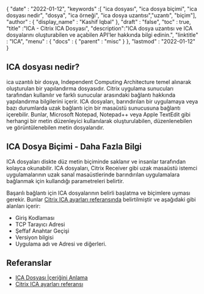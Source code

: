 {
  "date" : "2022-01-12",
  "keywords" :[ "ica dosyası", "ica dosya biçimi", "ica dosyası nedir", "dosya", "ica örneği", "ica dosya uzantısı","uzantı", "biçim"],
  "author" : {
    "display_name" : "Kashif Iqbal"
},
  "draft" : "false",
  "toc" : true,
  "title" :"ICA - Citrix ICA Dosyası",
  "description":"ICA dosya uzantısı ve ICA dosyalarını oluşturabilen ve açabilen API'ler hakkında bilgi edinin.",
  "linktitle" : "ICA",
  "menu" : {
    "docs" : {
      "parent" : "misc"
}
},
  "lastmod" : "2022-01-12"
}

## ICA dosyası nedir?

ica uzantılı bir dosya, Independent Computing Architecture temel alınarak oluşturulan bir yapılandırma dosyasıdır. Citrix uygulama sunucuları tarafından kullanılır ve farklı sunucular arasındaki bağlantı hakkında yapılandırma bilgilerini içerir. ICA dosyaları, barındırılan bir uygulamaya veya bazı durumlarda uzak bağlantı için bir masaüstü sunucusuna bağlantı içerebilir. Bunlar, Microsoft Notepad, Notepad++ veya Apple TextEdit gibi herhangi bir metin düzenleyici kullanılarak oluşturulabilen, düzenlenebilen ve görüntülenebilen metin dosyalarıdır.

## ICA Dosya Biçimi - Daha Fazla Bilgi

ICA dosyaları diskte düz metin biçiminde saklanır ve insanlar tarafından kolayca okunabilir. ICA dosyaları, Citrix Receiver gibi uzak masaüstü istemci uygulamalarının uzak sanal masaüstlerinde barındırılan uygulamalara bağlanmak için kullandığı parametreleri belirtir.

Başarılı bağlantı için ICA dosyalarının belirli başlatma ve biçimlere uyması gerekir. Bunlar [Citrix ICA ayarları referansında](https://docs.citrix.com/en-us/categories/legacy-archive) belirtilmiştir ve aşağıdaki gibi alanları içerir:

* Giriş Kodlaması
* TCP Tarayıcı Adresi
* Şeffaf Anahtar Geçişi
* Versiyon bilgisi
* Uygulama adı ve Adresi ve diğerleri.
 

## Referanslar

* [ICA Dosyası İçeriğini Anlama](https://docs.eggplantsoftware.com/epp/9.0.0/ePP/cvuunderstanding_ica_file_contents.htm)
* [Citrix ICA ayarları referansı](https://docs.citrix.com/en-us/categories/legacy-archive)

